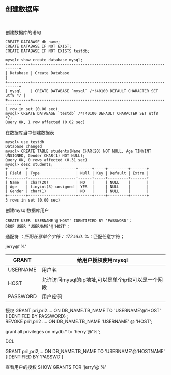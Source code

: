 ## 创建数据库

<br>

创建数据库的语句
```mysql
CREATE DATABASE db_name;
CREATE DATABASE IF NOT EXIST;
CREATE DATABASE IF NOT EXISTS testdb;
```

```mysql
mysql> show create database mysql;
+----------+----------------------------------------------------------------+
| Database | Create Database                                                |
+----------+----------------------------------------------------------------+
| mysql    | CREATE DATABASE `mysql` /*!40100 DEFAULT CHARACTER SET utf8 */ |
+----------+----------------------------------------------------------------+
1 row in set (0.00 sec)
mysql> CREATE DATABASE `testdb` /*!40100 DEFAULT CHARACTER SET utf8 */;
Query OK, 1 row affected (0.02 sec)
```

在数据库当中创建数据表
```mysql
mysql> use testdb
Database changed
mysql> CREATE TABLE students(Name CHAR(20) NOT NULL, Age TINYINT UNSIGNED, Gender CHAR(1) NOT NULL);
Query OK, 0 rows affected (0.31 sec)
mysql> desc students;
+--------+---------------------+------+-----+---------+-------+
| Field  | Type                | Null | Key | Default | Extra |
+--------+---------------------+------+-----+---------+-------+
| Name   | char(20)            | NO   |     | NULL    |       |
| Age    | tinyint(3) unsigned | YES  |     | NULL    |       |
| Gender | char(1)             | NO   |     | NULL    |       |
+--------+---------------------+------+-----+---------+-------+
3 rows in set (0.00 sec)
```



创建mysql数据库用户
```mysql
CREATE USER 'USERNAME'@'HOST' IDENTIFIED BY 'PASSWORD'；
DROP USER 'USERNAME'@'HOST'；
```

通配符
_：匹配任意单个字符：   172.16.0._
%：匹配任意字符；

jerry@'%'


| GRANT | 给用户授权使用mysql |
|-------|----------|
| USERNAME | 用户名 |
| HOST | 允许访问mysql的ip地址,可以是单个ip也可以是一个网段 |
| PASSWORD | 用户密码 |

授权
GRANT pri,pri2.... ON DB_NAME.TB_NAME   TO  'USERNAME'@'HOST'  {IDENTIFED BY PASSWORD} ;                                 
REVOKE  pri1,pri2 .... ON  DB_NAME.TB_NAME 'USERNAME' @ 'HOST';

grant all privileges on mydb.* to 'herry'@'%';


DCL                                                 

GRANT pril,pri2,... ON DB_NAME.TB_NAME TO 'USERNAME'@'HOSTNAME' {IDENTIFIED BY 'PASSWD'}


查看用户的授权
SHOW GRANTS FOR 'jerry'@'%'

